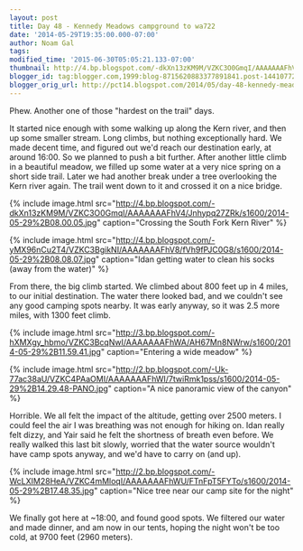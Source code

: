 ```yaml
---
layout: post
title: Day 48 - Kennedy Meadows campground to wa722
date: '2014-05-29T19:35:00.000-07:00'
author: Noam Gal
tags:
modified_time: '2015-06-30T05:05:21.133-07:00'
thumbnail: http://4.bp.blogspot.com/-dkXn13zKM9M/VZKC3O0GmqI/AAAAAAAFhV4/Jnhypq27ZRk/s72-c/2014-05-29%2B08.00.05.jpg
blogger_id: tag:blogger.com,1999:blog-8715620883377891841.post-1441077268836727948
blogger_orig_url: http://pct14.blogspot.com/2014/05/day-48-kennedy-meadows-campground-to.html
---
```


Phew. Another one of those "hardest on the trail" days.

It started nice enough with some walking up along the Kern river, and then up some smaller stream. Long climbs, but nothing exceptionally hard. We made decent time, and figured out we'd reach our destination early, at around 16:00. So we planned to push a bit further. After another little climb in a beautiful meadow, we filled up some water at a very nice spring on a short side trail. Later we had another break under a tree overlooking the Kern river again. The trail went down to it and crossed it on a nice bridge.

{% include image.html src="http://4.bp.blogspot.com/-dkXn13zKM9M/VZKC3O0GmqI/AAAAAAAFhV4/Jnhypq27ZRk/s1600/2014-05-29%2B08.00.05.jpg" caption="Crossing the South Fork Kern River" %}

{% include image.html src="http://4.bp.blogspot.com/-yMX96nCu2T4/VZKC3BgikNI/AAAAAAAFhV8/fVh9fPJC0G8/s1600/2014-05-29%2B08.08.07.jpg" caption="Idan getting water to clean his socks (away from the water)" %}

From there, the big climb started. We climbed about 800 feet up in 4 miles, to our initial destination. The water there looked bad, and we couldn't see any good camping spots nearby. It was early anyway, so it was 2.5 more miles, with 1300 feet climb.

{% include image.html src="http://3.bp.blogspot.com/-hXMXgy_hbmo/VZKC3BcqNwI/AAAAAAAFhWA/AH67Mn8NWrw/s1600/2014-05-29%2B11.59.41.jpg" caption="Entering a wide meadow" %}

{% include image.html src="http://2.bp.blogspot.com/-Uk-77ac38aU/VZKC4PAaOMI/AAAAAAAFhWI/7twiRmk1pss/s1600/2014-05-29%2B14.29.48-PANO.jpg" caption="A nice panoramic view of the canyon" %}

Horrible. We all felt the impact of the altitude, getting over 2500 meters. I could feel the air I was breathing was not enough for hiking on. Idan really felt dizzy, and Yair said he felt the shortness of breath even before. We really walked this last bit slowly, worried that the water source wouldn't have camp spots anyway, and we'd have to carry on (and up).

{% include image.html src="http://2.bp.blogspot.com/-WcLXIM28HeA/VZKC4mMloqI/AAAAAAAFhWU/FTnFpT5FYTo/s1600/2014-05-29%2B17.48.35.jpg" caption="Nice tree near our camp site for the night" %}

We finally got here at ~18:00, and found good spots. We filtered our water and made dinner, and am now in our tents, hoping the night won't be too cold, at 9700 feet (2960 meters).

